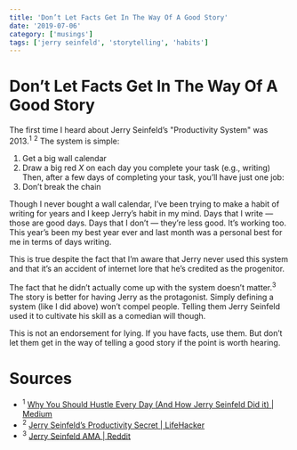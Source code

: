 ```yaml
---
title: 'Don’t Let Facts Get In The Way Of A Good Story'
date: '2019-07-06'
category: ['musings']
tags: ['jerry seinfeld', 'storytelling', 'habits']
---
```


# Don’t Let Facts Get In The Way Of A Good Story

The first time I heard about Jerry Seinfeld’s "Productivity System" was 2013.<sup>1</sup> <sup>2</sup> The system is simple:

1. Get a big wall calendar
2. Draw a big red _X_ on each day you complete your task (e.g., writing)
   Then, after a few days of completing your task, you’ll have just one job:
3. Don’t break the chain

Though I never bought a wall calendar, I’ve been trying to make a habit of writing for years and I keep Jerry’s habit in my mind. Days that I write — those are good days. Days that I don’t — they’re less good. It’s working too. This year’s been my best year ever and last month was a personal best for me in terms of days writing.

This is true despite the fact that I’m aware that Jerry never used this system and that it’s an accident of internet lore that he’s credited as the progenitor.

The fact that he didn’t actually come up with the system doesn’t matter.<sup>3</sup> The story is better for having Jerry as the protagonist. Simply defining a system (like I did above) won’t compel people. Telling them Jerry Seinfeld used it to cultivate his skill as a comedian will though.

This is not an endorsement for lying. If you have facts, use them. But don’t let them get in the way of telling a good story if the point is worth hearing.

# Sources

-   <sup>1</sup> [Why You Should Hustle Every Day (And How Jerry Seinfeld Did it) | Medium](https://medium.com/busy-building-things/why-you-should-hustle-every-day-and-how-jerry-seinfeld-did-it-1d0e7ca7d104)
-   <sup>2</sup> [Jerry Seinfeld’s Productivity Secret | LifeHacker](https://lifehacker.com/jerry-seinfelds-productivity-secret-281626)
-   <sup>3</sup> [Jerry Seinfeld AMA | Reddit](https://www.reddit.com/r/IAmA/comments/1ujvrg/jerry_seinfeld_here_i_will_give_you_an_answer/ceitfxh/)
